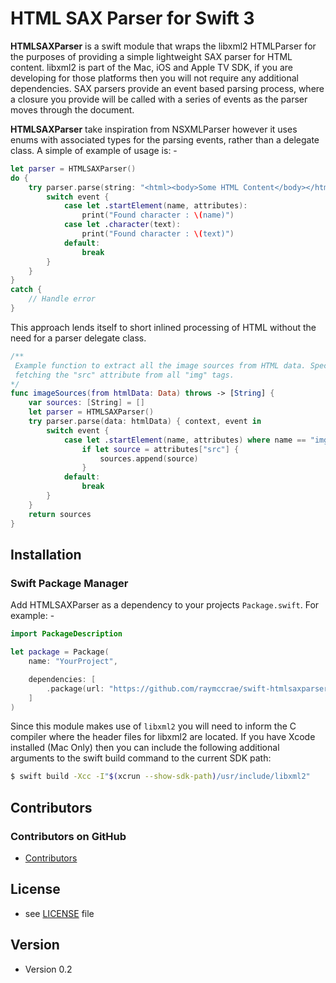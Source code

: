 HTML SAX Parser for Swift 3
======
**HTMLSAXParser** is a swift module that wraps the libxml2 HTMLParser for the purposes
of providing a simple lightweight SAX parser for HTML content. libxml2 is part of the
Mac, iOS and Apple TV SDK, if you are developing for those platforms then you will not
require any additional dependencies. SAX parsers provide an event based parsing process,
where a closure you provide will be called with a series of events as the parser moves
through the document.

**HTMLSAXParser** take inspiration from NSXMLParser however it uses enums with associated
types for the parsing events, rather than a delegate class. A simple of example of usage
is: -

```swift
let parser = HTMLSAXParser()
do {
	try parser.parse(string: "<html><body>Some HTML Content</body></html>") { context, event in
		switch event {
			case let .startElement(name, attributes):
				print("Found character : \(name)")
			case let .character(text):
				print("Found character : \(text)")
			default:
				break
		}
	}
}
catch {
	// Handle error
}
```

This approach lends itself to short inlined processing of HTML without the need for
a parser delegate class.

```swift
/**
 Example function to extract all the image sources from HTML data. Specifically
 fetching the "src" attribute from all "img" tags.
*/
func imageSources(from htmlData: Data) throws -> [String] {
	var sources: [String] = []
	let parser = HTMLSAXParser()
	try parser.parse(data: htmlData) { context, event in
		switch event {
			case let .startElement(name, attributes) where name == "img":
				if let source = attributes["src"] {
					sources.append(source)
				}
			default:
				break
		}
	}
	return sources
}
```

## Installation

### Swift Package Manager

Add HTMLSAXParser as a dependency to your projects `Package.swift`. For example: -

```swift
import PackageDescription

let package = Package(
    name: "YourProject",

    dependencies: [
        .package(url: "https://github.com/raymccrae/swift-htmlsaxparser.git", from: "0.2.0")
    ]
)
```

Since this module makes use of `libxml2` you will need to inform the C compiler where the
header files for libxml2 are located. If you have Xcode installed (Mac Only) then you can
include the following additional arguments to the swift build command to the current SDK
path:

```bash
$ swift build -Xcc -I"$(xcrun --show-sdk-path)/usr/include/libxml2"
```

## Contributors

### Contributors on GitHub
* [Contributors](https://github.com/raymccrae/swift-htmlsaxparser/graphs/contributors)

## License 
* see [LICENSE](https://github.com/raymccrae/swift-htmlsaxparser/blob/master/LICENSE) file

## Version 
* Version 0.2